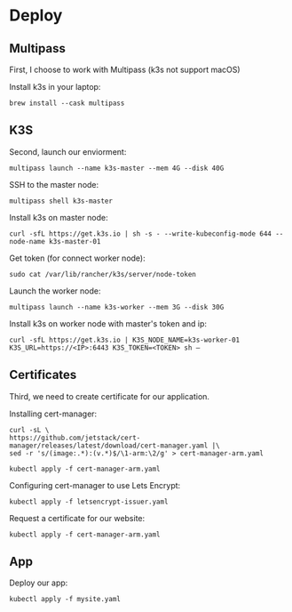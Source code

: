 # Deploy

## Multipass

First, I choose to work with Multipass (k3s not support macOS)

Install k3s in your laptop:

```
brew install --cask multipass
```

## K3S

Second, launch our enviorment:

```
multipass launch --name k3s-master --mem 4G --disk 40G

```
SSH to the master node:

```
multipass shell k3s-master

```
Install k3s on master node:
```
curl -sfL https://get.k3s.io | sh -s - --write-kubeconfig-mode 644 --node-name k3s-master-01
```
Get token (for connect worker node):
```
sudo cat /var/lib/rancher/k3s/server/node-token
```
Launch the worker node:
```
multipass launch --name k3s-worker --mem 3G --disk 30G
```
Install k3s on worker node with master's token and ip:
```
curl -sfL https://get.k3s.io | K3S_NODE_NAME=k3s-worker-01 K3S_URL=https://<IP>:6443 K3S_TOKEN=<TOKEN> sh –
```


## Certificates

Third, we need to create certificate for our application.

Installing cert-manager:
```
curl -sL \
https://github.com/jetstack/cert-manager/releases/latest/download/cert-manager.yaml |\
sed -r 's/(image:.*):(v.*)$/\1-arm:\2/g' > cert-manager-arm.yaml
```
```
kubectl apply -f cert-manager-arm.yaml
```

Configuring cert-manager to use Lets Encrypt:
```
kubectl apply -f letsencrypt-issuer.yaml
```

Request a certificate for our website:
```
kubectl apply -f cert-manager-arm.yaml
```

## App
Deploy our app:

```
kubectl apply -f mysite.yaml
```












